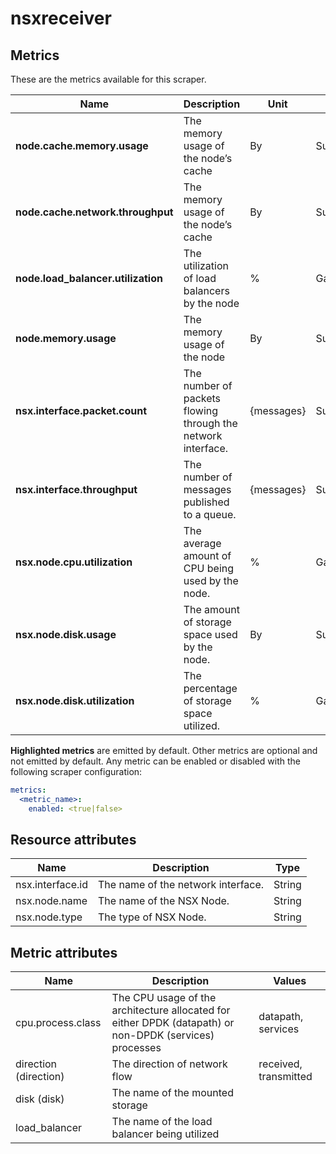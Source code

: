 [comment]: <> (Code generated by mdatagen. DO NOT EDIT.)

# nsxreceiver

## Metrics

These are the metrics available for this scraper.

| Name | Description | Unit | Type | Attributes |
| ---- | ----------- | ---- | ---- | ---------- |
| **node.cache.memory.usage** | The memory usage of the node’s cache | By | Sum(Int) | <ul> </ul> |
| **node.cache.network.throughput** | The memory usage of the node’s cache | By | Sum(Int) | <ul> </ul> |
| **node.load_balancer.utilization** | The utilization of load balancers by the node | % | Gauge(Double) | <ul> <li>load_balancer</li> </ul> |
| **node.memory.usage** | The memory usage of the node | By | Sum(Int) | <ul> </ul> |
| **nsx.interface.packet.count** | The number of packets flowing through the network interface. | {messages} | Sum(Int) | <ul> <li>direction</li> </ul> |
| **nsx.interface.throughput** | The number of messages published to a queue. | {messages} | Sum(Int) | <ul> <li>direction</li> </ul> |
| **nsx.node.cpu.utilization** | The average amount of CPU being used by the node. | % | Gauge(Double) | <ul> <li>cpu.process.class</li> </ul> |
| **nsx.node.disk.usage** | The amount of storage space used by the node. | By | Sum(Int) | <ul> <li>disk</li> </ul> |
| **nsx.node.disk.utilization** | The percentage of storage space utilized. | % | Gauge(Double) | <ul> <li>disk</li> </ul> |

**Highlighted metrics** are emitted by default. Other metrics are optional and not emitted by default.
Any metric can be enabled or disabled with the following scraper configuration:

```yaml
metrics:
  <metric_name>:
    enabled: <true|false>
```

## Resource attributes

| Name | Description | Type |
| ---- | ----------- | ---- |
| nsx.interface.id | The name of the network interface. | String |
| nsx.node.name | The name of the NSX Node. | String |
| nsx.node.type | The type of NSX Node. | String |

## Metric attributes

| Name | Description | Values |
| ---- | ----------- | ------ |
| cpu.process.class | The CPU usage of the architecture allocated for either DPDK (datapath) or non-DPDK (services) processes | datapath, services |
| direction (direction) | The direction of network flow | received, transmitted |
| disk (disk) | The name of the mounted storage |  |
| load_balancer | The name of the load balancer being utilized |  |
